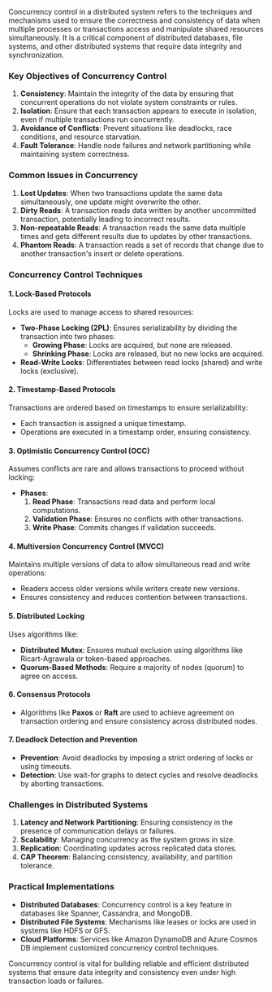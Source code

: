 

Concurrency control in a distributed system refers to the techniques and mechanisms used to ensure the correctness and consistency of data when multiple processes or transactions access and manipulate shared resources simultaneously. It is a critical component of distributed databases, file systems, and other distributed systems that require data integrity and synchronization.

### Key Objectives of Concurrency Control

1. **Consistency**: Maintain the integrity of the data by ensuring that concurrent operations do not violate system constraints or rules.
2. **Isolation**: Ensure that each transaction appears to execute in isolation, even if multiple transactions run concurrently.
3. **Avoidance of Conflicts**: Prevent situations like deadlocks, race conditions, and resource starvation.
4. **Fault Tolerance**: Handle node failures and network partitioning while maintaining system correctness.

### Common Issues in Concurrency

1. **Lost Updates**: When two transactions update the same data simultaneously, one update might overwrite the other.
2. **Dirty Reads**: A transaction reads data written by another uncommitted transaction, potentially leading to incorrect results.
3. **Non-repeatable Reads**: A transaction reads the same data multiple times and gets different results due to updates by other transactions.
4. **Phantom Reads**: A transaction reads a set of records that change due to another transaction's insert or delete operations.

### Concurrency Control Techniques

#### **1. Lock-Based Protocols**

Locks are used to manage access to shared resources:

- **Two-Phase Locking (2PL)**: Ensures serializability by dividing the transaction into two phases:
    - **Growing Phase**: Locks are acquired, but none are released.
    - **Shrinking Phase**: Locks are released, but no new locks are acquired.
- **Read-Write Locks**: Differentiates between read locks (shared) and write locks (exclusive).

#### **2. Timestamp-Based Protocols**

Transactions are ordered based on timestamps to ensure serializability:

- Each transaction is assigned a unique timestamp.
- Operations are executed in a timestamp order, ensuring consistency.

#### **3. Optimistic Concurrency Control (OCC)**

Assumes conflicts are rare and allows transactions to proceed without locking:

- **Phases**:
    1. **Read Phase**: Transactions read data and perform local computations.
    2. **Validation Phase**: Ensures no conflicts with other transactions.
    3. **Write Phase**: Commits changes if validation succeeds.

#### **4. Multiversion Concurrency Control (MVCC)**

Maintains multiple versions of data to allow simultaneous read and write operations:

- Readers access older versions while writers create new versions.
- Ensures consistency and reduces contention between transactions.

#### **5. Distributed Locking**

Uses algorithms like:

- **Distributed Mutex**: Ensures mutual exclusion using algorithms like Ricart-Agrawala or token-based approaches.
- **Quorum-Based Methods**: Require a majority of nodes (quorum) to agree on access.

#### **6. Consensus Protocols**

- Algorithms like **Paxos** or **Raft** are used to achieve agreement on transaction ordering and ensure consistency across distributed nodes.

#### **7. Deadlock Detection and Prevention**

- **Prevention**: Avoid deadlocks by imposing a strict ordering of locks or using timeouts.
- **Detection**: Use wait-for graphs to detect cycles and resolve deadlocks by aborting transactions.

### Challenges in Distributed Systems

1. **Latency and Network Partitioning**: Ensuring consistency in the presence of communication delays or failures.
2. **Scalability**: Managing concurrency as the system grows in size.
3. **Replication**: Coordinating updates across replicated data stores.
4. **CAP Theorem**: Balancing consistency, availability, and partition tolerance.

### Practical Implementations

- **Distributed Databases**: Concurrency control is a key feature in databases like Spanner, Cassandra, and MongoDB.
- **Distributed File Systems**: Mechanisms like leases or locks are used in systems like HDFS or GFS.
- **Cloud Platforms**: Services like Amazon DynamoDB and Azure Cosmos DB implement customized concurrency control techniques.

Concurrency control is vital for building reliable and efficient distributed systems that ensure data integrity and consistency even under high transaction loads or failures.

